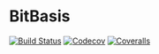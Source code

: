 # BitBasis

[![Build Status](https://travis-ci.com/QuantumBFS/BitBasis.jl.svg?branch=master)](https://travis-ci.com/QuantumBFS/BitBasis.jl)
[![Codecov](https://codecov.io/gh/QuantumBFS/BitBasis.jl/branch/master/graph/badge.svg)](https://codecov.io/gh/QuantumBFS/BitBasis.jl)
[![Coveralls](https://coveralls.io/repos/github/QuantumBFS/BitBasis.jl/badge.svg?branch=master)](https://coveralls.io/github/QuantumBFS/BitBasis.jl?branch=master)
